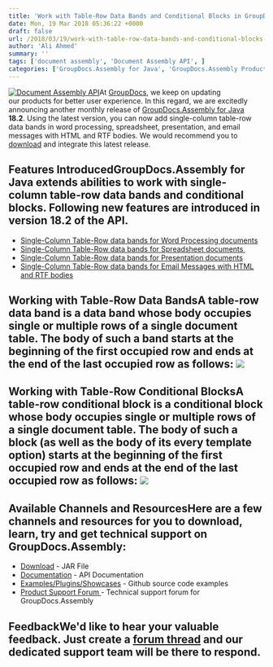 ```yaml
---
title: 'Work with Table-Row Data Bands and Conditional Blocks in GroupDocs.Assembly for Java 18.2'
date: Mon, 19 Mar 2018 05:36:22 +0000
draft: false
url: /2018/03/19/work-with-table-row-data-bands-and-conditional-blocks-in-groupdocs.assembly-for-java-18.2/
author: 'Ali Ahmed'
summary: ''
tags: ['document assembly', 'Document Assembly API', ]
categories: ['GroupDocs.Assembly for Java', 'GroupDocs.Assembly Product Family']
---
```


[![Document Assembly API](http://blog.groupdocs.com/wp-content/uploads/sites/4/2017/03/groupdocs-assembly-java-1.png)](https://www.groupdocs.com/products/assembly/java)At [GroupDocs](https://www.groupdocs.com/), we keep on updating our products for better user experience. In this regard, we are excitedly announcing another monthly release of [GroupDocs.Assembly for Java](https://products.groupdocs.com/assembly/java) **18.2**. Using the latest version, you can now add single-column table-row data bands in word processing, spreadsheet, presentation, and email messages with HTML and RTF bodies. We would recommend you to [download](https://downloads.groupdocs.com/assembly/java) and integrate this latest release.

## Features IntroducedGroupDocs.Assembly for Java extends abilities to work with single-column table-row data bands and conditional blocks. Following new features are introduced in version 18.2 of the API.

*   [Single-Column Table-Row data bands for Word Processing documents](https://docs.groupdocs.com/display/assemblyjava/Working+with+Word+Processing+Documents)
*   [Single-Column Table-Row data bands for Spreadsheet documents ](https://docs.groupdocs.com/display/assemblyjava/Working+with+Spreadsheet+Documents)
*   [Single-Column Table-Row data bands for Presentation documents](https://docs.groupdocs.com/display/assemblyjava/Working+with+Presentation+Documents)
*   [Single-Column Table-Row data bands for Email Messages with HTML and RTF bodies](https://docs.groupdocs.com/display/assemblyjava/Working+with+Email+Messages)

## Working with Table-Row Data BandsA table-row data band is a data band whose body occupies single or multiple rows of a single document table. The body of such a band starts at the beginning of the first occupied row and ends at the end of the last occupied row as follows: ![](http://blog.groupdocs.com/wp-content/uploads/sites/4/2018/03/table-1.png)

## Working with Table-Row Conditional BlocksA table-row conditional block is a conditional block whose body occupies single or multiple rows of a single document table. The body of such a block (as well as the body of its every template option) starts at the beginning of the first occupied row and ends at the end of the last occupied row as follows: ![](http://blog.groupdocs.com/wp-content/uploads/sites/4/2018/03/table-2.png)

## Available Channels and ResourcesHere are a few channels and resources for you to download, learn, try and get technical support on GroupDocs.Assembly:

*   [Download](https://downloads.groupdocs.com/assembly/java "GroupDocs.Assembly for Java Downloads") - JAR File
*   [Documentation](https://docs.groupdocs.com/display/assemblyjava/Home "GroupDocs.Assembly for Java Documentation") - API Documentation
*   [Examples/Plugins/Showcases](https://github.com/groupdocs-assembly/GroupDocs.Assembly-for-Java "Document Generation for Java examples and showcases") - Github source code examples
*   [Product Support Forum ](https://forum.groupdocs.com/c/assembly "GroupDocs.Assembly for Java Support forum")\- Technical support forum for GroupDocs.Assembly

## FeedbackWe'd like to hear your valuable feedback. Just create a [forum thread](https://forum.groupdocs.com/c/assembly "Technical Support Forum") and our dedicated support team will be there to respond.




